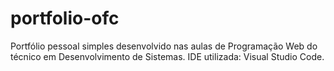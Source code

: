 # portfolio-ofc
Portfólio pessoal simples desenvolvido nas aulas de Programação Web do técnico em Desenvolvimento de Sistemas. IDE utilizada: Visual Studio Code.
